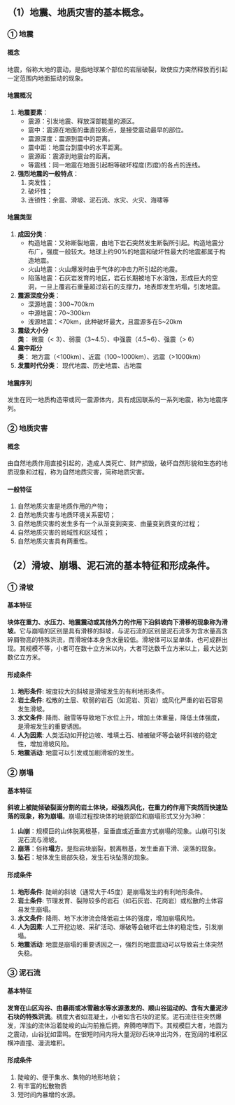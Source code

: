 ## （1）地震、地质灾害的基本概念。
### ① 地震
#### 概念
地震，俗称大地的震动，是指地球某个部位的岩层破裂，致使应力突然释放而引起一定范围内地面振动的现象。

#### 地震概况
1. **地震要素**：
    - 震源：引发地震、释放深部能量的源区。
    - 震中：震源在地面的垂直投影点，是接受震动最早的部位。
    - 震源深度：震源到震中的距离。
    - 震中距：地震台到震中的水平距离。
    - 震源距：震源到地震台的距离。
    - 等震线：同一地震在地面引起相等破坏程度(烈度)的各点的连线。
2. **强烈地震的一般特点**：
    1. 突发性；
    2. 破坏性；
    3. 连锁性：余震、滑坡、泥石流、水灾、火灾、海啸等

#### 地震类型
1. **成因分类**：
    - 构造地震：又称断裂地震，由地下岩石突然发生断裂所引起。构造地震分布广，强度一般较大。地球上约90%的地震和破坏性最大的地震都属于构造地震。
    - 火山地震：火山爆发时由于气体的冲击力所引起的地震。
    - 陷落地震：石灰岩发育的地区，岩石长期被地下水溶蚀，形成巨大的空洞，一旦上覆岩石重量超过岩石的支撑力，地表即发生坍塌，引发地震。
2. **震源深度分类**：
    - 深源地震：300~700km
    - 中源地震：70~300km
    - 浅源地震：<70km，此种破坏最大，且震源多在5~20km
3. **震级大小分类**：
    微震（< 3）、弱震（3~4.5）、中强震（4.5~6）、强震（> 6）
4. **震中距分类**：
    地方震（<100km）、近震（100~1000km）、远震（>1000km）
5. **发震时代分类**：
    现代地震、历史地震、古地震

#### 地震序列
发生在同一地质构造带或同一震源体内，具有成因联系的一系列地震，称为地震序列。

### ② 地质灾害
#### 概念
由自然地质作用直接引起的，造成人类死亡、财产损毁，破坏自然形貌和生态的地质现象和过程，称为自然地质灾害，简称地质灾害。

#### 一般特征
1. 自然地质灾害是地质作用的产物；
2. 自然地质灾害与地质环境关系密切；
3. 自然地质灾害的发生多有一个从渐变到突变、由量变到质变的过程；
4. 自然地质灾害的局域性和区域性；
5. 自然地质灾害具有两重性。

## （2）滑坡、崩塌、泥石流的基本特征和形成条件。
### ① 滑坡
#### 基本特征
**块体在重力、水压力、地震震动或其他外力的作用下沿斜坡向下滑移的现象称为滑坡**。它与崩塌的区别是具有滑移的斜坡，与泥石流的区别是泥石流多为含水量高含碎屑物高的特殊洪流，而滑坡体本身含水量较低。滑坡体可以呈单体，也可成群出现。其规模不等，小者可在数十立方米以内，大者可达数千立方米以上，最大达到数亿立方米。

#### 形成条件
1. **地形条件**: 坡度较大的斜坡是滑坡发生的有利地形条件。
2. **岩土条件**: 松散的土层、软弱的岩石（如泥岩、页岩）或风化严重的岩石容易发生滑坡。
3. **水文条件**: 降雨、融雪等导致地下水位上升，增加土体重量，降低土体强度，是滑坡发生的重要诱因。
4. **人为因素**: 人类活动如开挖边坡、堆填土石、植被破坏等会破坏斜坡的稳定性，增加滑坡风险。
5. **地震活动**: 地震可以引发或加剧滑坡的发生。

### ② 崩塌
#### 基本特征

**斜坡上被陡倾破裂面分割的岩土体块，经强烈风化，在重力的作用下突然而快速坠落的现象，称为崩塌**。崩塌过程按块体的地貌部位和崩塌形式又分为3种：

1. **山崩**：规模巨的山体脱离根基，呈垂直或近垂直方式崩塌的现象。山崩可引发泥石流与滑坡。
2. **崩落**：俗称**塌方**。是指岩块崩裂，脱离根基，发生垂直下滑、滚落的现象。
3. **坠石**：坡体发生局部失稳，发生石块坠落的现象。

#### 形成条件
1. **地形条件**: 陡峭的斜坡（通常大于45度）是崩塌发生的有利地形条件。
2. **岩土条件**: 节理发育、裂隙较多的岩石（如石灰岩、花岗岩）或松散的土体容易发生崩塌。
3. **水文条件**: 降雨、地下水渗流会降低岩土体的强度，增加崩塌风险。
4. **人为因素**: 人工开挖边坡、采矿活动、爆破等会破坏岩土体的稳定性，引发崩塌。
5. **地震活动**: 地震是崩塌的重要诱因之一，强烈的地震震动可以导致岩土体突然失稳。

### ③ 泥石流
#### 基本特征
**发育在山区沟谷、由暴雨或冰雪融水等水源激发的、顺山谷运动的、含有大量泥沙石块的特殊洪流**。稠度大者如混凝土，小者如含石块的泥浆。泥石流往往突然爆发，浑浊的流体沿着陡峻的山沟前推后拥，奔腾咆哮而下。其规模巨大者，地面为之震动，山谷犹如雷鸣。在很短时间内将大量泥砂石块冲出沟外，在宽阔的堆积区横冲直撞、漫流堆积。

#### 形成条件
1. 陡峻的、便于集水、集物的地形地貌；
2. 有丰富的松散物质
3. 短时间内暴增的水源。